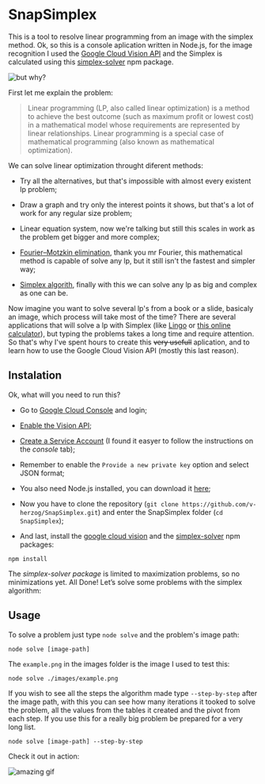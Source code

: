 # SnapSimplex

This is a tool to resolve linear programming from an image with the simplex method. Ok, so this is a console aplication written in Node.js, for the image recognition I used the [Google Cloud Vision API](https://cloud.google.com/vision/) and the Simplex is calculated using this [simplex-solver](https://www.npmjs.com/package/simplex-solver) npm package.

![but why?](https://media.giphy.com/media/1M9fmo1WAFVK0/giphy.gif)

First let me explain the problem:

  > Linear programming (LP, also called linear optimization) is a method to achieve the best outcome (such as maximum profit or lowest cost) in a mathematical model whose requirements are represented by linear relationships. Linear programming is a special case of mathematical programming (also known as mathematical optimization).

We can solve linear optimization throught diferent methods:

- Try all the alternatives, but that's impossible with almost every existent lp problem;

- Draw a graph and try only the interest points it shows, but that's a lot of work for any regular size problem;

- Linear equation system, now we're talking but still this scales in work as the problem get bigger and more complex;

-  [Fourier–Motzkin elimination](https://en.wikipedia.org/wiki/Fourier%E2%80%93Motzkin_elimination), thank you mr Fourier, this mathematical method is capable of solve any lp, but it still isn't the fastest and simpler way;

-  [Simplex algorith](https://en.wikipedia.org/wiki/Simplex_algorithm), finally with this we can solve any lp as big and complex as one can be.

Now imagine you want to solve several lp's from a book or a slide, basicaly an image, which process will take most of the time? There are several applications that will solve a lp with Simplex (like [Lingo](https://www.lindo.com/index.php/ls-downloads) or [this online calculator](http://simplex.tode.cz/en/)), but typing the problems takes a long time and require attention. So that's why I've spent hours to create this ~~very usefull~~ aplication, and to learn how to use the Google Cloud Vision API (mostly this last reason).

## Instalation

Ok, what will you need to run this?

- Go to [Google Cloud Console]() and login;

-  [Enable the Vision API](https://cloud.google.com/vision/docs/before-you-begin);

-  [Create a Service Account](https://cloud.google.com/iam/docs/creating-managing-service-accounts#creating_a_service_account) (I found it easyer to follow the instructions on the *console* tab);

- Remember to enable the `Provide a new private key` option and select JSON format;

- You also need Node.js installed, you can download it [here](https://nodejs.org/en/);

- Now you have to clone the repository (`git clone https://github.com/v-herzog/SnapSimplex.git`) and enter the SnapSimplex folder (`cd SnapSimplex`);

- And last, install the [google cloud vision](https://www.npmjs.com/package/@google-cloud/vision) and the [simplex-solver](https://www.npmjs.com/package/simplex-solver) npm packages:

```node
npm install
```

The *simplex-solver package* is limited to maximization problems, so no minimizations yet. 
All Done! Let’s solve some problems with the simplex algorithm:

## Usage

To solve a problem just type `node solve` and the problem's image path:

```node
node solve [image-path]
```

The `example.png` in the images folder is the image I used to test this:

```node
node solve ./images/example.png
```

If you wish to see all the steps the algorithm made type `--step-by-step` after the image path, with this you can see how many iterations it tooked to solve the problem, all the values from the tables it created and the pivot from each step. If you use this for a really big problem be prepared for a very long list.

```node
node solve [image-path] --step-by-step
```

Check it out in action:

![amazing gif](https://github.com/v-herzog/SnapSimplex/blob/master/images/demo.gif)
